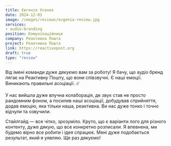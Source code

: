 ```yaml
---
title: Євгенія Усенок
date: 2024-12-01
image: /images/reviews/evgenia-review.jpg
services:
- audio-branding
position: Комунікаційниця
company: Реактивна Пошта
project: Реактивна Пошта
link: https://reactivepost.org
draft: true
type: "review"
---
```


Від імені команди дуже дякуємо вам за роботу! Я бачу, що аудіо бренд лягає на Реактивну Пошту, що вони співзвучні. Є наші емоції. Виникають правильні асоціації. ☄️

У нас вийшла дуже влучна колаборація, де звук став не просто рандомним фоном, а посилив наші асоціації, добудував сприйняття, додав емоцію, яка тільки наша, реактивна. Ви нас дуже тонко і точно відчули та озвучили.

<!--more-->

Стайлгайд — все чітко, зрозуміло. Круто, що є варіанти лого для різного контенту, дуже дякую, що все конкретно розписали. Я впевнена, ми будемо вірно все робити і ідея спрацює. Мені дуже подобається результат, який я уявляю. Ще раз дякуємо!
